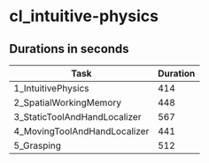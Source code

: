 # cl_intuitive-physics
## Durations in seconds
| Task    | Duration |
| -------- | ------- |
| 1_IntuitivePhysics  | 414    |
| 2_SpatialWorkingMemory | 448     |
| 3_StaticToolAndHandLocalizer    | 567    |
| 4_MovingToolAndHandLocalizer    | 441     |
| 5_Grasping    | 512     |
